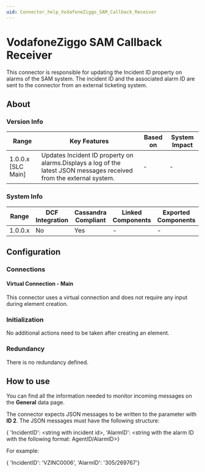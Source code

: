 ```yaml
---
uid: Connector_help_VodafoneZiggo_SAM_Callback_Receiver
---
```


# VodafoneZiggo SAM Callback Receiver

This connector is responsible for updating the Incident ID property on alarms of the SAM system. The incident ID and the associated alarm ID are sent to the connector from an external ticketing system.

## About

### Version Info

| **Range**            | **Key Features**                                                                                                     | **Based on** | **System Impact** |
|----------------------|----------------------------------------------------------------------------------------------------------------------|--------------|-------------------|
| 1.0.0.x \[SLC Main\] | Updates Incident ID property on alarms.Displays a log of the latest JSON messages received from the external system. | \-           | \-                |

### System Info

| **Range** | **DCF Integration** | **Cassandra Compliant** | **Linked Components** | **Exported Components** |
|-----------|---------------------|-------------------------|-----------------------|-------------------------|
| 1.0.0.x   | No                  | Yes                     | \-                    | \-                      |

## Configuration

### Connections

#### Virtual Connection - Main

This connector uses a virtual connection and does not require any input during element creation.

### Initialization

No additional actions need to be taken after creating an element.

### Redundancy

There is no redundancy defined.

## How to use

You can find all the information needed to monitor incoming messages on the **General** data page.

The connector expects JSON messages to be written to the parameter with **ID 2**. The JSON messages must have the following structure:

{ 'IncidentID': \<string with incident id\>, 'AlarmID': \<string with the alarm ID with the following format: AgentID/AlarmID\>}

For example:

{ 'IncidentID': 'VZINC0006', 'AlarmID': '305/269767'}
